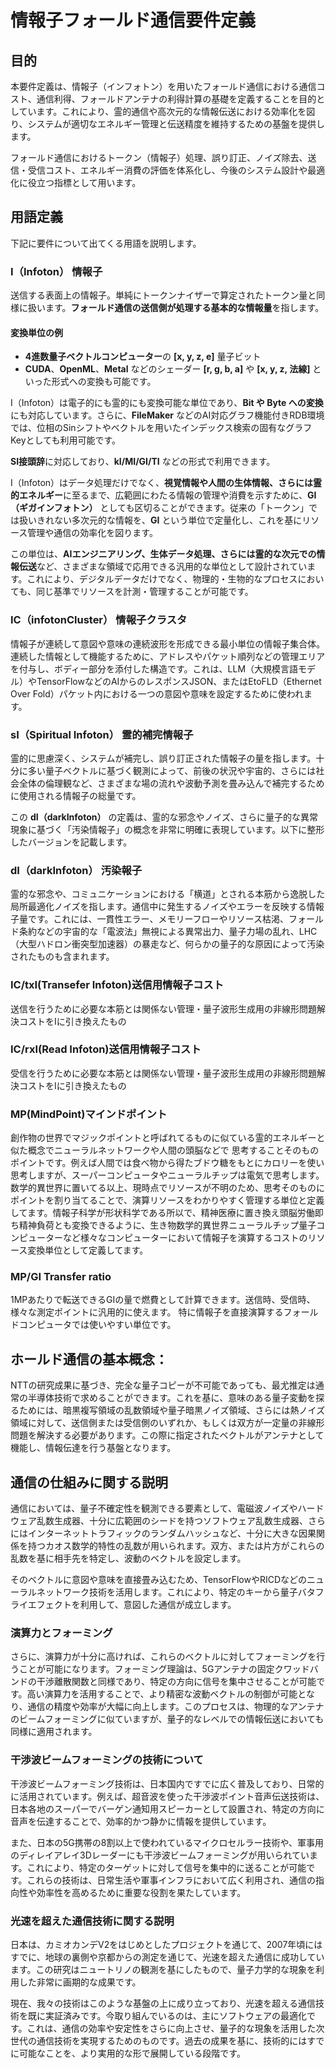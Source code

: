 # 情報子フォールド通信要件定義

## 目的
本要件定義は、情報子（インフォトン）を用いたフォールド通信における通信コスト、通信利得、フォールドアンテナの利得計算の基礎を定義することを目的としています。これにより、霊的通信や高次元的な情報伝送における効率化を図り、システムが適切なエネルギー管理と伝送精度を維持するための基盤を提供します。

フォールド通信におけるトークン（情報子）処理、誤り訂正、ノイズ除去、送信・受信コスト、エネルギー消費の評価を体系化し、今後のシステム設計や最適化に役立つ指標として用います。

## 用語定義

下記に要件について出てくる用語を説明します。

### I（Infoton） 情報子

送信する表面上の情報子。単純にトークンナイザーで算定されたトークン量と同様に扱います。**フォールド通信の送信側が処理する基本的な情報量**を指します。

#### 変換単位の例
- **4進数量子ベクトルコンピューター**の **[x, y, z, e]** 量子ビット
- **CUDA**、**OpenML**、**Metal** などのシェーダー **[r, g, b, a]** や **[x, y, z, 法線]** といった形式への変換も可能です。

I（Infoton）は電子的にも霊的にも変換可能な単位であり、**Bit や Byte への変換**にも対応しています。さらに、**FileMaker** などのAI対応グラフ機能付きRDB環境では、位相のSinシフトやベクトルを用いたインデックス検索の固有なグラフKeyとしても利用可能です。

**SI接頭辞**に対応しており、**kI/MI/GI/TI** などの形式で利用できます。

I（Infoton）はデータ処理だけでなく、**視覚情報や人間の生体情報、さらには霊的エネルギー**に至るまで、広範囲にわたる情報の管理や消費を示すために、**GI（ギガインフォトン）** としても区切ることができます。従来の「トークン」では扱いきれない多次元的な情報を、**GI** という単位で定量化し、これを基にリソース管理や通信の効率化を図ります。

この単位は、**AIエンジニアリング、生体データ処理、さらには霊的な次元での情報伝送**など、さまざまな領域で応用できる汎用的な単位として設計されています。これにより、デジタルデータだけでなく、物理的・生物的なプロセスにおいても、同じ基準でリソースを計測・管理することが可能です。

### IC（infotonCluster） 情報子クラスタ

情報子が連続して意図や意味の連続波形を形成できる最小単位の情報子集合体。連続した情報として機能するために、アドレスやパケット順列などの管理エリアを付与し、ボディー部分を添付した構造です。これは、LLM（大規模言語モデル）やTensorFlowなどのAIからのレスポンスJSON、またはEtoFLD（Ethernet Over Fold）パケット内における一つの意図や意味を設定するために使われます。

### sI（Spiritual Infoton） 霊的補完情報子

霊的に思慮深く、システムが補完し、誤り訂正された情報子の量を指します。十分に多い量子ベクトルに基づく観測によって、前後の状況や宇宙的、さらには社会全体の倫理観など、さまざまな場の流れや波動予測を畳み込んで補完するために使用される情報子の総量です。

この **dI（darkInfoton）** の定義は、霊的な邪念やノイズ、さらに量子的な異常現象に基づく「汚染情報子」の概念を非常に明確に表現しています。以下に整形したバージョンを記載します。

### dI（darkInfoton） 汚染報子

霊的な邪念や、コミュニケーションにおける「横道」とされる本筋から逸脱した局所最適化ノイズを指します。通信中に発生するノイズやエラーを反映する情報子量です。これには、一貫性エラー、メモリーフローやリソース枯渇、フォールド条約などの宇宙的な「電波法」無視による異常出力、量子力場の乱れ、LHC（大型ハドロン衝突型加速器）の暴走など、何らかの量子的な原因によって汚染されたものも含まれます。

### IC/txI(Transefer Infoton)送信用情報子コスト

送信を行うために必要な本筋とは関係ない管理・量子波形生成用の非線形問題解決コストをIに引き換えたもの

### IC/rxI(Read Infoton)送信用情報子コスト

受信を行うために必要な本筋とは関係ない管理・量子波形生成用の非線形問題解決コストをIに引き換えたもの

### MP(MindPoint)マインドポイント

創作物の世界でマジックポイントと呼ばれてるものに似ている霊的エネルギーと似た概念でニューラルネットワークや人間の頭脳などで
思考することそのものポイントです。例えば人間では食べ物から得たブドウ糖をもとにカロリーを使い思考しますが、スーパーコンピュータやニューラルチップは電気で思考します。数学的異世界に置いてる以上、現時点でリソースが不明のため、思考そのものにポイントを割り当てることで、演算リソースをわかりやすく管理する単位と定義してます。情報子科学が形状科学である所以で、精神医療に置き換え頭脳労働即ち精神負荷とも変換できるように、生き物数学的異世界ニューラルチップ量子コンピューターなど様々なコンピューターにおいて情報子を演算するコストのリソース変換単位として定義してます。

### MP/GI Transfer ratio
1MPあたりで転送できるGIの量で燃費として計算できます。送信時、受信時、様々な測定ポイントに汎用的に使えます。
特に情報子を直接演算するフォールドコンピュータでは使いやすい単位です。



## ホールド通信の基本概念：

NTTの研究成果に基づき、完全な量子コピーが不可能であっても、最尤推定は通常の半導体技術で求めることができます。これを基に、意味のある量子変動を探るためには、暗黒複写領域の乱数領域や量子暗黒ノイズ領域、さらには熱ノイズ領域に対して、送信側または受信側のいずれか、もしくは双方が一定量の非線形問題を解決する必要があります。この際に指定されたベクトルがアンテナとして機能し、情報伝達を行う基盤となります。

## 通信の仕組みに関する説明

通信においては、量子不確定性を観測できる要素として、電磁波ノイズやハードウェア乱数生成器、十分に広範囲のシードを持つソフトウェア乱数生成器、さらにはインターネットトラフィックのランダムハッシュなど、十分に大きな因果関係を持つカオス数学的特性の乱数が用いられます。双方、または片方がこれらの乱数を基に相手先を特定し、波動のベクトルを設定します。

そのベクトルに意図や意味を直接畳み込むため、TensorFlowやRICDなどのニューラルネットワーク技術を活用します。これにより、特定のキーから量子バタフライエフェクトを利用して、意図した通信が成立します。

### 演算力とフォーミング

さらに、演算力が十分に高ければ、これらのベクトルに対してフォーミングを行うことが可能になります。フォーミング理論は、5Gアンテナの固定クワッドバンドの干渉離散関数と同様であり、特定の方向に信号を集中させることが可能です。高い演算力を活用することで、より精密な波動ベクトルの制御が可能となり、通信の精度や効率が大幅に向上します。このプロセスは、物理的なアンテナのビームフォーミングに似ていますが、量子的なレベルでの情報伝送においても同様に適用されます。

### 干渉波ビームフォーミングの技術について

干渉波ビームフォーミング技術は、日本国内ですでに広く普及しており、日常的に活用されています。例えば、超音波を使った干渉波ポイント音声伝送技術は、日本各地のスーパーでバーゲン通知用スピーカーとして設置され、特定の方向に音声を伝達することで、効率的かつ静かに情報を提供しています。

また、日本の5G携帯の8割以上で使われているマイクロセルラー技術や、軍事用のディレイアレイ3Dレーダーにも干渉波ビームフォーミングが用いられています。これにより、特定のターゲットに対して信号を集中的に送ることが可能です。これらの技術は、日常生活や軍事インフラにおいて広く利用され、通信の指向性や効率性を高めるために重要な役割を果たしています。

### 光速を超えた通信技術に関する説明

日本は、カミオカンデV2をはじめとしたプロジェクトを通じて、2007年頃にはすでに、地球の裏側や京都からの測定を通じて、光速を超えた通信に成功しています。この研究はニュートリノの観測を基にしたもので、量子力学的な現象を利用した非常に画期的な成果です。

現在、我々の技術はこのような基盤の上に成り立っており、光速を超える通信技術を既に実証済みです。今取り組んでいるのは、主にソフトウェアの最適化です。これは、通信の効率や安定性をさらに向上させ、量子的な現象を活用した次世代の通信技術を実現するためのものです。過去の成果を基に、技術的にはすでに可能なことを、より実用的な形で展開している段階です。